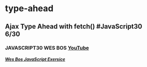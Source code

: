 # type-ahead
## Ajax Type Ahead with fetch()  #JavaScript30 6/30
### JAVASCRIPT30 WES BOS [YouTube](https://www.youtube.com/watch?v=y4gZMJKAeWs&list=PLu8EoSxDXHP6CGK4YVJhL_VWetA865GOH&index=6)


##### [Wes Bos JavaScript Exersice](https://javascript30.com/)
